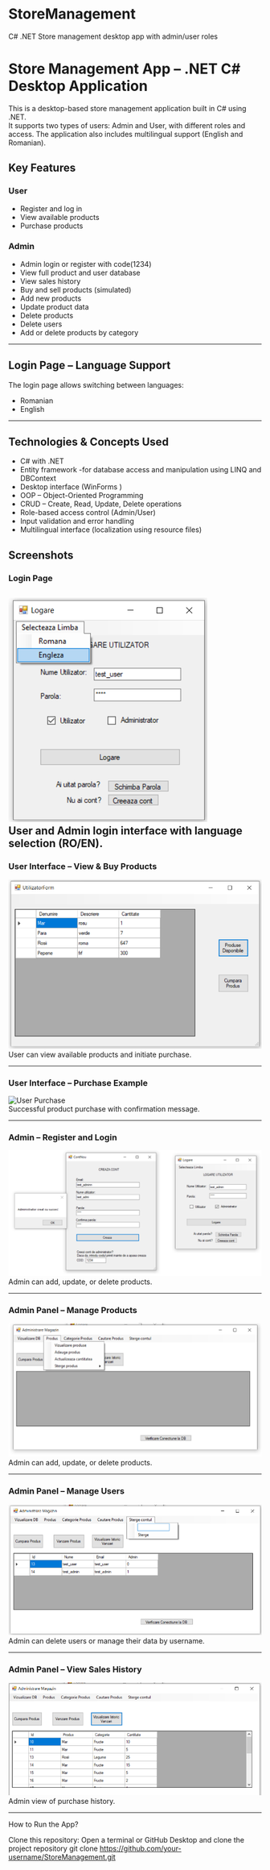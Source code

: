 # StoreManagement
C# .NET Store management desktop app with admin/user roles

# Store Management App – .NET C# Desktop Application

This is a desktop-based store management application built in C# using .NET.  
It supports two types of users: Admin and User, with different roles and access. The application also includes multilingual support (English and Romanian).



## Key Features

### User
-  Register and log in
-  View available products
-  Purchase products

###  Admin
-  Admin login or register with code(1234)
-  View full product and user database
-  View sales history
-  Buy and sell products (simulated)
-  Add new products
-  Update product data
-  Delete products
-  Delete users
-  Add or delete products by category

---

##  Login Page – Language Support

The login page allows switching between languages:
-  Romanian
-  English

---

##  Technologies & Concepts Used

- C# with .NET 
- Entity framework -for database access and manipulation using LINQ and DBContext
- Desktop interface (WinForms )
- OOP – Object-Oriented Programming
- CRUD – Create, Read, Update, Delete operations
- Role-based access control (Admin/User)
- Input validation and error handling
- Multilingual interface (localization using resource files)



##  Screenshots

###  Login Page
![Login Page](images/login-page.png)  
User and Admin login interface with language selection (RO/EN).
---

###  User Interface – View & Buy Products
![User View Products](images/user-view-products.png)  
User can view available products and initiate purchase.

---

###  User Interface – Purchase Example
![User Purchase](images/user-purchase-confirmation.png)  
Successful product purchase with confirmation message.

---

###  Admin – Register and Login
![Admin Register and Login](images/admin-register-login.png)  
Admin can add, update, or delete products.

---

###  Admin Panel – Manage Products
![Admin Manage Products](images/admin-manage-products.png)  
Admin can add, update, or delete products.

---

###  Admin Panel – Manage Users
![Admin Manage Users](images/admin-manage-users.png)  
Admin can delete users or manage their data by username.

---

###  Admin Panel – View Sales History
![Admin Sales History](images/admin-sales-history.png)  
Admin view of purchase history.

---
How to Run the App?

Clone this repository: Open a terminal or GitHub Desktop and clone the project repository
git clone https://github.com/your-username/StoreManagement.git